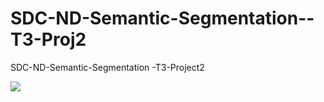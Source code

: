 # SDC-ND-Semantic-Segmentation--T3-Proj2
SDC-ND-Semantic-Segmentation -T3-Project2

![](https://github.com/emilkaram/SDC-ND-Semantic-Segmentation-TensorFlow-T3-Proj2/blob/master/images/img_1.png)






